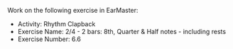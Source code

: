 Work on the following exercise in EarMaster:
- Activity: Rhythm Clapback
- Exercise Name: 2/4 - 2 bars: 8th, Quarter & Half notes - including rests
- Exercise Number: 6.6
